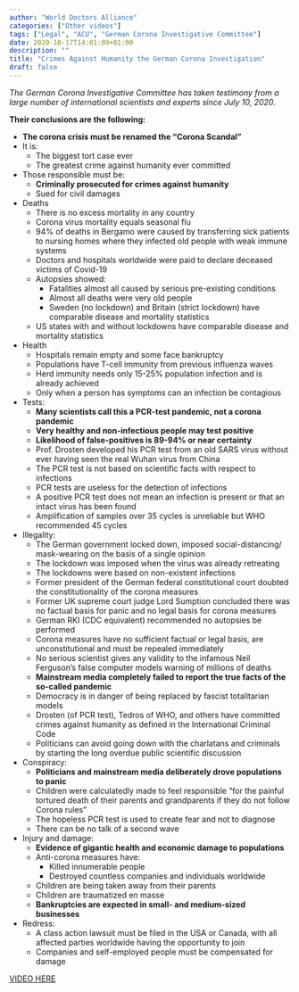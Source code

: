 ```yaml
---
author: "World Doctors Alliance"
categories: ["Other videos"]
tags: ["Legal", "ACU", "German Corona Investigative Committee"]
date: 2020-10-17T14:01:09+01:00
description: ""
title: "Crimes Against Humanity the German Corona Investigation"
draft: false
---
```


*The German Corona Investigative Committee has taken testimony from a large number of international scientists and experts since July 10, 2020.*

**Their conclusions are the following:** 

- **The corona crisis must be renamed the “Corona Scandal”**
- It is:
  - The biggest tort case ever
  - The greatest crime against humanity ever committed
- Those responsible must be:
  - **Criminally prosecuted for crimes against humanity**
  - Sued for civil damages
- Deaths
  - There is no excess mortality in any country
  - Corona virus mortality equals seasonal flu
  - 94% of deaths in Bergamo were caused by transferring sick patients to nursing homes where they infected old people with weak immune systems
  - Doctors and hospitals worldwide were paid to declare deceased victims of Covid-19
  - Autopsies showed:
    - Fatalities almost all caused by serious pre-existing conditions
    - Almost all deaths were very old people
    - Sweden (no lockdown) and Britain (strict lockdown) have comparable disease and mortality statistics
  - US states with and without lockdowns have comparable disease and mortality statistics
- Health
  - Hospitals remain empty and some face bankruptcy
  - Populations have T-cell immunity from previous influenza waves
  - Herd immunity needs only 15-25% population infection and is already achieved
  - Only when a person has symptoms can an infection be contagious
- Tests:
  - **Many scientists call this a PCR-test pandemic, not a corona pandemic**
  - **Very healthy and non-infectious people may test positive**
  - **Likelihood of false-positives is 89-94% or near certainty**
  - Prof. Drosten developed his PCR test from an old SARS virus without ever having seen the real Wuhan virus from China
  - The PCR test is not based on scientific facts with respect to infections
  - PCR tests are useless for the detection of infections
  - A positive PCR test does not mean an infection is present or that an intact virus has been found
  - Amplification of samples over 35 cycles is unreliable but WHO recommended 45 cycles
- Illegality:
  - The German government locked down, imposed social-distancing/ mask-wearing on the basis of a single opinion
  - The lockdown was imposed when the virus was already retreating
  - The lockdowns were based on non-existent infections
  - Former president of the German federal constitutional court doubted the constitutionality of the corona measures
  - Former UK supreme court judge Lord Sumption concluded there was no factual basis for panic and no legal basis for corona measures
  - German RKI (CDC equivalent) recommended no autopsies be performed
  - Corona measures have no sufficient factual or legal basis, are unconstitutional and must be repealed immediately
  - No serious scientist gives any validity to the infamous Neil Ferguson’s false computer models warning of millions of deaths
  - **Mainstream media completely failed to report the true facts of the so-called pandemic**
  - Democracy is in danger of being replaced by fascist totalitarian models
  - Drosten (of PCR test), Tedros of WHO, and others have committed crimes against humanity as defined in the International Criminal Code
  - Politicians can avoid going down with the charlatans and criminals by starting the long overdue public scientific discussion
- Conspiracy:
  - **Politicians and mainstream media deliberately drove populations to panic**
  - Children were calculatedly made to feel responsible “for the painful tortured death of their parents and grandparents if they do not follow Corona rules”
  - The hopeless PCR test is used to create fear and not to diagnose
  - There can be no talk of a second wave
- Injury and damage:
  - **Evidence of gigantic health and economic damage to populations**
  - Anti-corona measures have:
    - Killed innumerable people
    - Destroyed countless companies and individuals worldwide
  - Children are being taken away from their parents
  - Children are traumatized en masse
  - **Bankruptcies are expected in small- and medium-sized businesses**
- Redress:
  - A class action lawsuit must be filed in the USA or Canada, with all affected parties worldwide having the opportunity to join
  - Companies and self-employed people must be compensated for damage



[VIDEO HERE](https://www.bitchute.com/video/jTscA64Rcoko/)